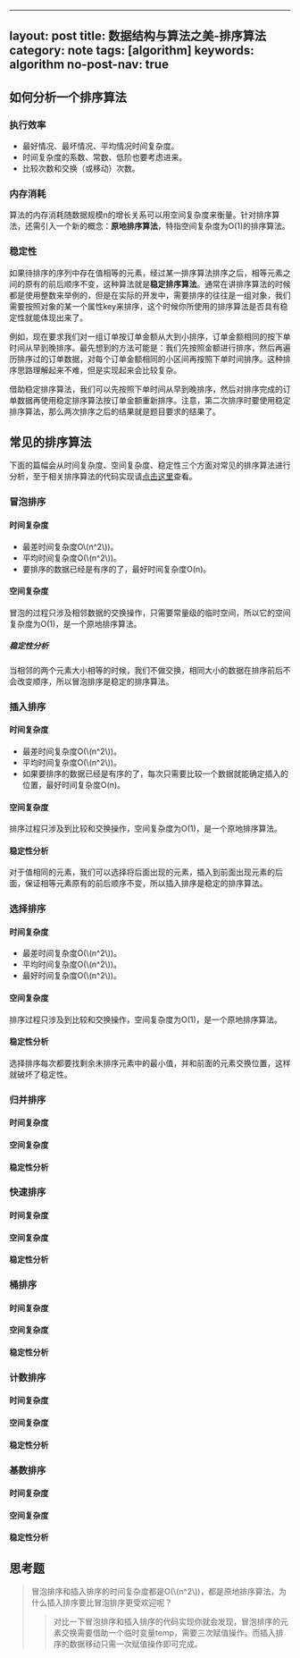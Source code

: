 <script type="text/javascript" src="http://cdn.mathjax.org/mathjax/latest/MathJax.js?config=default"></script>

---
layout: post
title: 数据结构与算法之美-排序算法
category: note
tags: [algorithm]
keywords: algorithm
no-post-nav: true
---

## 如何分析一个排序算法

### 执行效率
- 最好情况、最坏情况、平均情况时间复杂度。
- 时间复杂度的系数、常数、低阶也要考虑进来。
- 比较次数和交换（或移动）次数。

### 内存消耗
算法的内存消耗随数据规模n的增长关系可以用空间复杂度来衡量。针对排序算法，还需引入一个新的概念：**原地排序算法**，特指空间复杂度为O(1)的排序算法。

### 稳定性
如果待排序的序列中存在值相等的元素，经过某一排序算法排序之后，相等元素之间的原有的前后顺序不变，这种算法就是**稳定排序算法**。通常在讲排序算法的时候都是使用整数来举例的，但是在实际的开发中，需要排序的往往是一组对象，我们需要按照对象的某一个属性key来排序，这个时候你所使用的排序算法是否具有稳定性就能体现出来了。  

例如，现在要求我们对一组订单按订单金额从大到小排序，订单金额相同的按下单时间从早到晚排序。最先想到的方法可能是：我们先按照金额进行排序，然后再遍历排序过的订单数据，对每个订单金额相同的小区间再按照下单时间排序。这种排序思路理解起来不难，但是实现起来会比较复杂。    

借助稳定排序算法，我们可以先按照下单时间从早到晚排序，然后对排序完成的订单数据再使用稳定排序算法按订单金额重新排序。注意，第二次排序时要使用稳定排序算法，那么两次排序之后的结果就是题目要求的结果了。

## 常见的排序算法
下面的篇幅会从时间复杂度、空间复杂度、稳定性三个方面对常见的排序算法进行分析，至于相关排序算法的代码实现请[点击这里](https://github.com/wyc18556/algorithms/tree/master/src/sort)查看。
### 冒泡排序
#### 时间复杂度
- 最差时间复杂度O\\(n^2\\))。
- 平均时间复杂度O(\\(n^2\\))。
- 要排序的数据已经是有序的了，最好时间复杂度O(n)。

#### 空间复杂度
冒泡的过程只涉及相邻数据的交换操作，只需要常量级的临时空间，所以它的空间复杂度为O(1)，是一个原地排序算法。

##### 稳定性分析
当相邻的两个元素大小相等的时候，我们不做交换，相同大小的数据在排序前后不会改变顺序，所以冒泡排序是稳定的排序算法。

### 插入排序
#### 时间复杂度
- 最差时间复杂度O(\\(n^2\\))。
- 平均时间复杂度O(\\(n^2\\))。
- 如果要排序的数据已经是有序的了，每次只需要比较一个数据就能确定插入的位置，最好时间复杂度O(n)。

#### 空间复杂度
排序过程只涉及到比较和交换操作，空间复杂度为O(1)，是一个原地排序算法。

#### 稳定性分析
对于值相同的元素，我们可以选择将后面出现的元素，插入到前面出现元素的后面，保证相等元素原有的前后顺序不变，所以插入排序是稳定的排序算法。

### 选择排序
#### 时间复杂度
- 最差时间复杂度O(\\(n^2\\))。
- 平均时间复杂度O(\\(n^2\\))。
- 最好时间复杂度O(\\(n^2\\))。

#### 空间复杂度
排序过程只涉及到比较和交换操作，空间复杂度为O(1)，是一个原地排序算法。

#### 稳定性分析
选择排序每次都要找剩余未排序元素中的最小值，并和前面的元素交换位置，这样就破坏了稳定性。

### 归并排序
#### 时间复杂度


#### 空间复杂度

#### 稳定性分析

### 快速排序
#### 时间复杂度

#### 空间复杂度

#### 稳定性分析

### 桶排序
#### 时间复杂度

#### 空间复杂度

#### 稳定性分析

### 计数排序
#### 时间复杂度

#### 空间复杂度

#### 稳定性分析

### 基数排序
#### 时间复杂度

#### 空间复杂度

#### 稳定性分析

## 思考题
> 冒泡排序和插入排序的时间复杂度都是O(\\(n^2\\))，都是原地排序算法，为什么插入排序要比冒泡排序更受欢迎呢？
>> 对比一下冒泡排序和插入排序的代码实现你就会发现，冒泡排序的元素交换需要借助一个临时变量temp，需要三次赋值操作。而插入排序的数据移动只需一次赋值操作即可完成。
